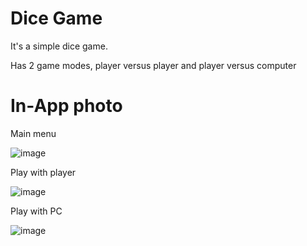 # Dice Game
It's a simple dice game.

Has 2 game modes, player versus player and player versus computer

# In-App photo

Main menu

![image](https://github.com/pube1/Dice-Game/assets/147089797/3f8f5a7f-bbd3-4d4b-8af3-4026c392e3dd)

Play with player

![image](https://github.com/pube1/Dice-Game/assets/147089797/7c986878-3ee6-49bb-8398-92342a827d4e)

Play with PC

![image](https://github.com/pube1/Dice-Game/assets/147089797/a78cc2f6-40fc-468e-bc4b-b969cbd28ad8)



